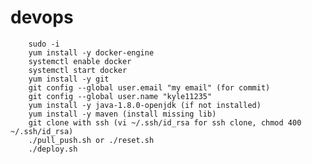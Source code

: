 # devops

        sudo -i
        yum install -y docker-engine
        systemctl enable docker
        systemctl start docker
        yum install -y git
        git config --global user.email "my email" (for commit)
        git config --global user.name "kyle11235"
        yum install -y java-1.8.0-openjdk (if not installed)
        yum install -y maven (install missing lib)
        git clone with ssh (vi ~/.ssh/id_rsa for ssh clone, chmod 400 ~/.ssh/id_rsa)
        ./pull_push.sh or ./reset.sh
        ./deploy.sh
